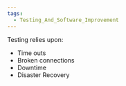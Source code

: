 ```yaml
---
tags:
  - Testing_And_Software_Improvement
---
```

Testing relies upon:
- Time outs
- Broken connections
- Downtime
- Disaster Recovery